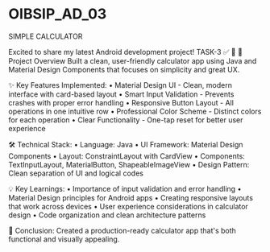 # OIBSIP_AD_03
SIMPLE CALCULATOR

Excited to share my latest Android development project! TASK-3 ✅ 📱
🎯 Project Overview
Built a clean, user-friendly calculator app using Java and Material Design Components that focuses on simplicity and great UX.

✨ Key Features Implemented:
• Material Design UI - Clean, modern interface with card-based layout
 • Smart Input Validation - Prevents crashes with proper error handling 
• Responsive Button Layout - All operations in one intuitive row 
• Professional Color Scheme - Distinct colors for each operation 
• Clear Functionality - One-tap reset for better user experience

🛠️ Technical Stack:
• Language: Java
• UI Framework: Material Design Components 
• Layout: ConstraintLayout with CardView 
• Components: TextInputLayout, MaterialButton, ShapeableImageView
• Design Pattern: Clean separation of UI and logical codes

💡 Key Learnings:
• Importance of input validation and error handling 
• Material Design principles for Android apps
 • Creating responsive layouts that work across devices
 • User experience considerations in calculator design 
• Code organization and clean architecture patterns

📱 Conclusion:
Created a production-ready calculator app that's both functional and visually appealing. 
